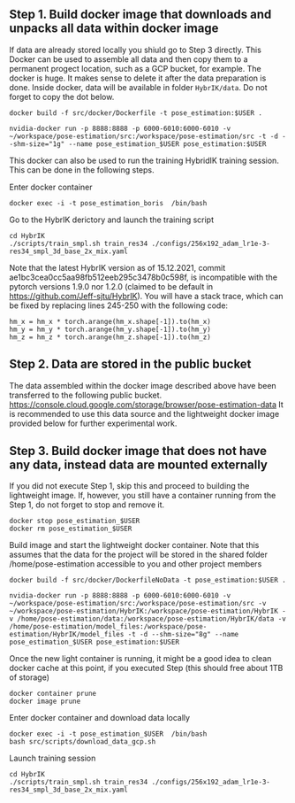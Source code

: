 ## Step 1. Build docker image that downloads and unpacks all data within docker image

If data are already stored locally you shiuld go to Step 3 directly. This Docker can be used to assemble all data and then copy them to a permanent progect location, such as a GCP bucket, for example. The docker is huge. It makes sense to delete it after the data preparation is done. Inside docker, data will be available in folder ```HybrIK/data```. Do not forget to copy the dot below.

```
docker build -f src/docker/Dockerfile -t pose_estimation:$USER .

nvidia-docker run -p 8888:8888 -p 6000-6010:6000-6010 -v ~/workspace/pose-estimation/src:/workspace/pose-estimation/src -t -d --shm-size="1g" --name pose_estimation_$USER pose_estimation:$USER
```

This docker can also be used to run the training HybridIK training session. This can be done in the following steps.

Enter docker container
```
docker exec -i -t pose_estimation_boris  /bin/bash 
```
Go to the HybrIK derictory and launch the training script
```
cd HybrIK
./scripts/train_smpl.sh train_res34 ./configs/256x192_adam_lr1e-3-res34_smpl_3d_base_2x_mix.yaml
```
Note that the latest HybrIK version as of 15.12.2021, commit ae1bc3cea0cc5aa98fb512eeb295c3478b0c598f, is incompatible with the pytorch versions 1.9.0 nor 1.2.0 (claimed to be default in https://github.com/Jeff-sjtu/HybrIK). You will have a stack trace, which can be fixed by replacing lines 245-250 with the following code:
```
hm_x = hm_x * torch.arange(hm_x.shape[-1]).to(hm_x)
hm_y = hm_y * torch.arange(hm_y.shape[-1]).to(hm_y)
hm_z = hm_z * torch.arange(hm_z.shape[-1]).to(hm_z)
```

## Step 2. Data are stored in the public bucket 
The data assembled within the docker image described above have been transferred to the following public bucket.
https://console.cloud.google.com/storage/browser/pose-estimation-data
It is recommended to use this data source and the lightweight docker image provided below for further experimental work.

## Step 3. Build docker image that does not have any data, instead data are mounted externally

If you did not execute Step 1, skip this and proceed to building the lightweight image. If, however, you still have a container running from the Step 1, do not forget to stop and remove it. 
```
docker stop pose_estimation_$USER
docker rm pose_estimation_$USER
```
Build image and start the lightweight docker container. Note that this assumes that the data for the project will be stored in the shared folder /home/pose-estimation accessible to you and other project members
```
docker build -f src/docker/DockerfileNoData -t pose_estimation:$USER .

nvidia-docker run -p 8888:8888 -p 6000-6010:6000-6010 -v ~/workspace/pose-estimation/src:/workspace/pose-estimation/src -v ~/workspace/pose-estimation/HybrIK:/workspace/pose-estimation/HybrIK -v /home/pose-estimation/data:/workspace/pose-estimation/HybrIK/data -v /home/pose-estimation/model_files:/workspace/pose-estimation/HybrIK/model_files -t -d --shm-size="8g" --name pose_estimation_$USER pose_estimation:$USER
```
Once the new light container is running, it might be a good idea to clean docker cache at this point, if you executed Step (this should free about 1TB of storage)
```
docker container prune 
docker image prune 
```
Enter docker container and download data locally
```
docker exec -i -t pose_estimation_$USER  /bin/bash 
bash src/scripts/download_data_gcp.sh
```
Launch training session
```
cd HybrIK
./scripts/train_smpl.sh train_res34 ./configs/256x192_adam_lr1e-3-res34_smpl_3d_base_2x_mix.yaml
```


